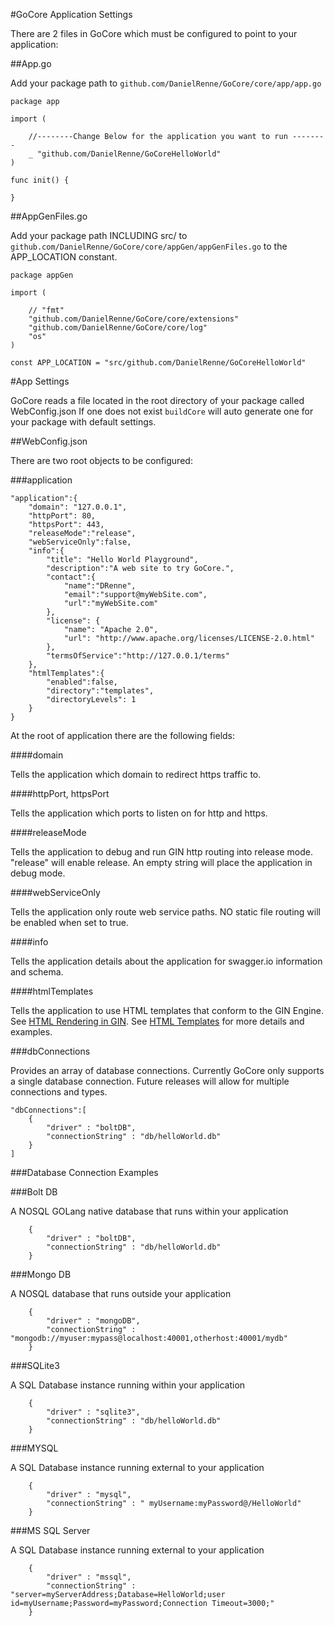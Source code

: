 #GoCore Application Settings

There are 2 files in GoCore which must be configured to point to your application:

##App.go

Add your package path to `github.com/DanielRenne/GoCore/core/app/app.go`

	package app
	
	import (
	
		//--------Change Below for the application you want to run --------
		_ "github.com/DanielRenne/GoCoreHelloWorld"
	)
	
	func init() {
	
	}

##AppGenFiles.go

Add your package path INCLUDING src/ to `github.com/DanielRenne/GoCore/core/appGen/appGenFiles.go` to the APP_LOCATION constant.

	package appGen
	
	import (
	
		// "fmt"
		"github.com/DanielRenne/GoCore/core/extensions"
		"github.com/DanielRenne/GoCore/core/log"
		"os"
	)
	
	const APP_LOCATION = "src/github.com/DanielRenne/GoCoreHelloWorld"

#App Settings

GoCore reads a file located in the root directory of your package called WebConfig.json  If one does not exist `buildCore` will auto generate one for your package with default settings.

##WebConfig.json

There are two root objects to be configured:

###application



	"application":{
	    "domain": "127.0.0.1",
	    "httpPort": 80,
	    "httpsPort": 443, 
	    "releaseMode":"release",
	    "webServiceOnly":false,
	    "info":{
	    	"title": "Hello World Playground",
	    	"description":"A web site to try GoCore.",
	    	"contact":{
	    		"name":"DRenne",
	    		"email":"support@myWebSite.com",
	    		"url":"myWebSite.com"
	    	},
	    	"license": {
	    		"name": "Apache 2.0",
	  			"url": "http://www.apache.org/licenses/LICENSE-2.0.html"
	    	},
	    	"termsOfService":"http://127.0.0.1/terms"
	    },
		"htmlTemplates":{
			"enabled":false,
			"directory":"templates",
			"directoryLevels": 1
		}
	}

At the root of application there are the following fields:

####domain

Tells the application which domain to redirect https traffic to.

####httpPort, httpsPort

Tells the application which ports to listen on for http and https.

####releaseMode

Tells the application to debug and run GIN http routing into release mode.  "release" will enable release.  An empty string will place the application in debug mode.

####webServiceOnly

Tells the application only route web service paths.  NO static file routing will be enabled when set to true.

####info

Tells the application details about the application for swagger.io information and schema.

####htmlTemplates

Tells the application to use HTML templates that conform to the GIN Engine.  See [HTML Rendering in GIN](https://github.com/gin-gonic/gin#html-rendering]).  See [HTML Templates](https://github.com/DanielRenne/GoCore/blob/master/doc/HTML_Templates.md) for more details and examples.


###dbConnections

Provides an array of database connections.  Currently GoCore only supports a single database connection.  Future releases will allow for multiple connections and types.

	"dbConnections":[
		{
			"driver" : "boltDB",
			"connectionString" : "db/helloWorld.db"
		}
	]
###Database Connection Examples

###Bolt DB

A NOSQL GOLang native database that runs within your application

		{
			"driver" : "boltDB",
			"connectionString" : "db/helloWorld.db"
		}

###Mongo DB

A NOSQL database that runs outside your application

		{
			"driver" : "mongoDB",
			"connectionString" : "mongodb://myuser:mypass@localhost:40001,otherhost:40001/mydb"
		}

###SQLite3

A SQL Database instance running within your application

		{
			"driver" : "sqlite3",
			"connectionString" : "db/helloWorld.db"
		}

###MYSQL

A SQL Database instance running external to your application

		{
			"driver" : "mysql",
			"connectionString" : " myUsername:myPassword@/HelloWorld"
		}

###MS SQL Server

A SQL Database instance running external to your application

		{
			"driver" : "mssql",
			"connectionString" : "server=myServerAddress;Database=HelloWorld;user id=myUsername;Password=myPassword;Connection Timeout=3000;"
		}
